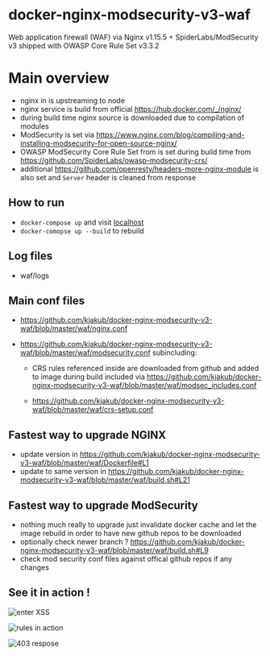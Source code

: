 # docker-nginx-modsecurity-v3-waf
Web application firewall (WAF) via Nginx v1.15.5 + SpiderLabs/ModSecurity v3 shipped with OWASP Core Rule Set v3.3.2

# Main overview
- nginx in is upstreaming to node
- nginx service is build from official https://hub.docker.com/_/nginx/
- during build time nginx source is downloaded due to compilation of modules
- ModSecurity is set via https://www.nginx.com/blog/compiling-and-installing-modsecurity-for-open-source-nginx/
- OWASP ModSecurity Core Rule Set from is set during build time from https://github.com/SpiderLabs/owasp-modsecurity-crs/
- additional https://github.com/openresty/headers-more-nginx-module is also set and ``Server`` header is cleaned from response

## How to run

- ```docker-compose up``` and visit [localhost](localhost) 
- ```docker-comopse up --build``` to rebuild 

## Log files
- waf/logs

## Main conf files
- https://github.com/kjakub/docker-nginx-modsecurity-v3-waf/blob/master/waf/nginx.conf
- https://github.com/kjakub/docker-nginx-modsecurity-v3-waf/blob/master/waf/modsecurity.conf subincluding:

	- CRS rules referenced inside are downloaded from github and added to image during build included via https://github.com/kjakub/docker-nginx-modsecurity-v3-waf/blob/master/waf/modsec_includes.conf

	- https://github.com/kjakub/docker-nginx-modsecurity-v3-waf/blob/master/waf/crs-setup.conf


 

## Fastest way to upgrade NGINX
- update version in https://github.com/kjakub/docker-nginx-modsecurity-v3-waf/blob/master/waf/Dockerfile#L1
- update to same version in https://github.com/kjakub/docker-nginx-modsecurity-v3-waf/blob/master/waf/build.sh#L21

## Fastest way to upgrade ModSecurity

- nothing much really to upgrade just invalidate docker cache and let the image rebuild in order to have new github repos to be downloaded
- optionally check newer branch ? https://github.com/kjakub/docker-nginx-modsecurity-v3-waf/blob/master/waf/build.sh#L9 
- check mod security conf files against offical github repos if any changes

## See it in action !

![enter XSS](https://raw.githubusercontent.com/kjakub/docker-nginx-modsecurity-v3-waf/master/screens/screen11.png)

![rules in action](https://raw.githubusercontent.com/kjakub/docker-nginx-modsecurity-v3-waf/master/screens/screen22.png)

![403 respose](https://raw.githubusercontent.com/kjakub/docker-nginx-modsecurity-v3-waf/master/screens/screen33.png)
